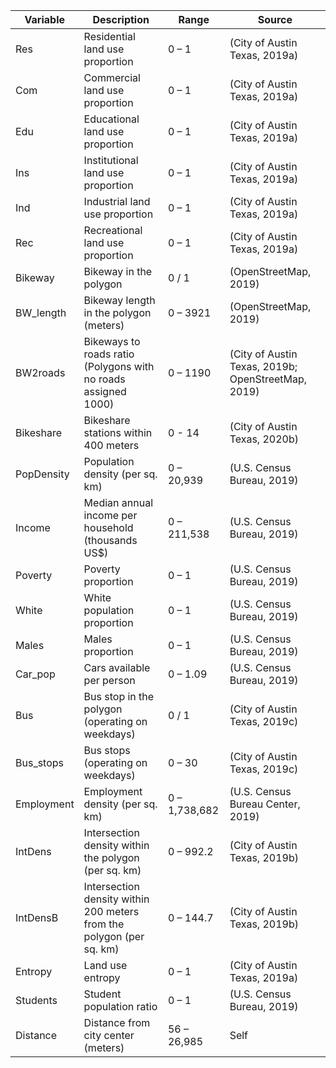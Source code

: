 | Variable | Description | Range | Source |
| --- | --- | --- | --- |
| Res | Residential land use proportion |	0 – 1	| (City of Austin Texas, 2019a) |
| Com | Commercial land use proportion	| 0 – 1	| (City of Austin Texas, 2019a) |
| Edu | Educational land use proportion	| 0 – 1	| (City of Austin Texas, 2019a) |
| Ins | Institutional land use proportion |	0 – 1	| (City of Austin Texas, 2019a) |
| Ind | Industrial land use proportion	| 0 – 1	| (City of Austin Texas, 2019a) |
| Rec | Recreational land use proportion	| 0 – 1	| (City of Austin Texas, 2019a) |
| Bikeway | Bikeway in the polygon	| 0 / 1	| (OpenStreetMap, 2019) |
| BW_length | Bikeway length in the polygon (meters) |	0 – 3921	| (OpenStreetMap, 2019) |
| BW2roads | Bikeways to roads ratio (Polygons with no roads assigned 1000)	| 0 – 1190	| (City of Austin Texas, 2019b; OpenStreetMap, 2019) |
| Bikeshare | Bikeshare stations within 400 meters	| 0 - 14 |	(City of Austin Texas, 2020b) |
| PopDensity | Population density (per sq. km) |	0 – 20,939	| (U.S. Census Bureau, 2019) |
| Income | Median annual income per household (thousands US$) |	0 – 211,538	| (U.S. Census Bureau, 2019) |
| Poverty | Poverty proportion |	0 – 1	| (U.S. Census Bureau, 2019) |
| White | White population proportion |	0 – 1	| (U.S. Census Bureau, 2019) |
| Males | Males proportion |	0 – 1	| (U.S. Census Bureau, 2019) |
| Car_pop | Cars available per person	| 0 – 1.09	| (U.S. Census Bureau, 2019) |
| Bus | Bus stop in the polygon (operating on weekdays)	| 0 / 1 |	(City of Austin Texas, 2019c) |
| Bus_stops | Bus stops (operating on weekdays) |	0 – 30	| (City of Austin Texas, 2019c) |
| Employment | Employment density (per sq. km)	| 0 – 1,738,682 |	(U.S. Census Bureau Center, 2019) |
| IntDens | Intersection density within the polygon (per sq. km)	| 0 – 992.2 |	(City of Austin Texas, 2019b) |
| IntDensB | Intersection density within 200 meters from the polygon (per sq. km) |	0 – 144.7	| (City of Austin Texas, 2019b) |
| Entropy | Land use entropy |	0 – 1 |	(City of Austin Texas, 2019a) |
| Students | Student population ratio	| 0 – 1 |	(U.S. Census Bureau, 2019) |
| Distance | Distance from city center (meters)	| 56 – 26,985	| Self |
